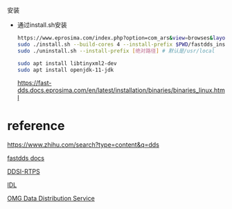 

安装

- 通过install.sh安装

  ```bash
  https://www.eprosima.com/index.php?option=com_ars&view=browses&layout=normal # 下载
  sudo ./install.sh --build-cores 4 --install-prefix $PWD/fastdds_install --install-examples # --install-prefix后面的路径必须是绝对路径
  sudo ./uninstall.sh --install-prefix [绝对路径] # 默认是/usr/local
  
  sudo apt install libtinyxml2-dev
  sudo apt install openjdk-11-jdk
  ```
  
  https://fast-dds.docs.eprosima.com/en/latest/installation/binaries/binaries_linux.html





# reference

https://www.zhihu.com/search?type=content&q=dds

[fastdds docs](https://fast-dds.docs.eprosima.com/en/latest/)

[DDSI-RTPS](https://www.omg.org/spec/DDSI-RTPS/2.5/PDF)

[IDL](https://www.omg.org/spec/IDL/4.2/PDF)

[OMG Data Distribution Service](https://www.omg.org/spec/DDS/1.4/PDF)